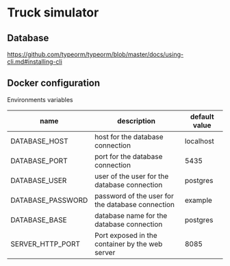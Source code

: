 # Truck simulator

## Database

https://github.com/typeorm/typeorm/blob/master/docs/using-cli.md#installing-cli

## Docker configuration

Environments variables

| name              | description                                      | default value |
|-------------------|--------------------------------------------------|---------------|
| DATABASE_HOST     | host for the database connection                 | localhost     |
| DATABASE_PORT     | port for the database connection                 | 5435          |
| DATABASE_USER     | user of the user for the database connection     | postgres      |
| DATABASE_PASSWORD | password of the user for the database connection | example       |
| DATABASE_BASE     | database name for the database connection        | postgres      |
| SERVER_HTTP_PORT  | Port exposed in the container by the web server  | 8085          |


